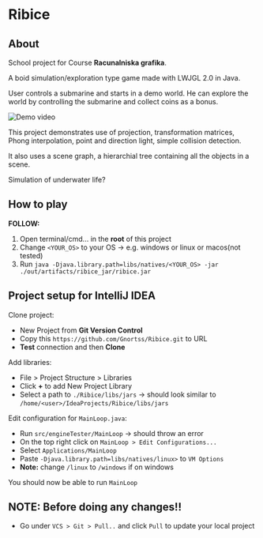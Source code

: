 # Ribice
## About

School project for Course **Racunalniska grafika**.

A boid simulation/exploration type game made with LWJGL 2.0 in Java.

User controls a submarine and starts in a demo world. He can explore the world by controlling the submarine
and collect coins as a bonus.

![Demo video]()

This project demonstrates use of projection, transformation matrices, Phong interpolation,
point and direction light, simple collision detection.

It also uses a scene graph, a hierarchial tree containing all the objects in a scene.

Simulation of underwater life?

## How to play
 
 **FOLLOW:**
 1. Open terminal/cmd... in the **root** of this project
 2. Change ```<YOUR_OS>``` to your OS -> e.g. windows or linux or macos(not tested)
 3. Run ```java -Djava.library.path=libs/natives/<YOUR_OS> -jar ./out/artifacts/ribice_jar/ribice.jar```

## Project setup for IntelliJ IDEA

Clone project:

 - New Project from **Git Version Control**
 - Copy this ```https://github.com/Gnortss/Ribice.git``` to URL
 - **Test** connection and then **Clone**
 
Add libraries:

 - File > Project Structure > Libraries
 - Click **+** to add New Project Library
 - Select a path to ```./Ribice/libs/jars``` -> should look similar to ```/home/<user>/IdeaProjects/Ribice/libs/jars```
 
Edit configuration for ```MainLoop.java```:

 - Run ```src/engineTester/MainLoop``` -> should throw an error
 - On the top right click on ```MainLoop > Edit Configurations...```
 - Select ```Applications/MainLoop```
 - Paste ```-Djava.library.path=libs/natives/linux>``` to ```VM Options```
 - **Note:** change ```/linux``` to ```/windows``` if on windows
 
 You should now be able to run ```MainLoop```

## NOTE: Before doing any changes!!

 - Go under ```VCS > Git > Pull..``` and click ```Pull``` to update your local project
 
